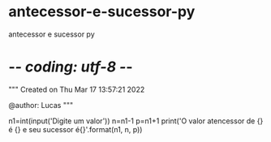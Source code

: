 # antecessor-e-sucessor-py
antecessor e sucessor py
# -*- coding: utf-8 -*-
"""
Created on Thu Mar 17 13:57:21 2022

@author: Lucas
"""

n1=int(input('Digite um valor'))
n=n1-1
p=n1+1
print('O valor atencessor de {} é {} e seu sucessor é{}'.format(n1, n, p))
